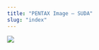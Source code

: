 ```yaml
---
title: "PENTAX Image – SUDA"
slug: "index"
---
```


[![](/wp-content/2011/12/43-300x225.jpg)](/wp-content/2011/12/43.jpg)